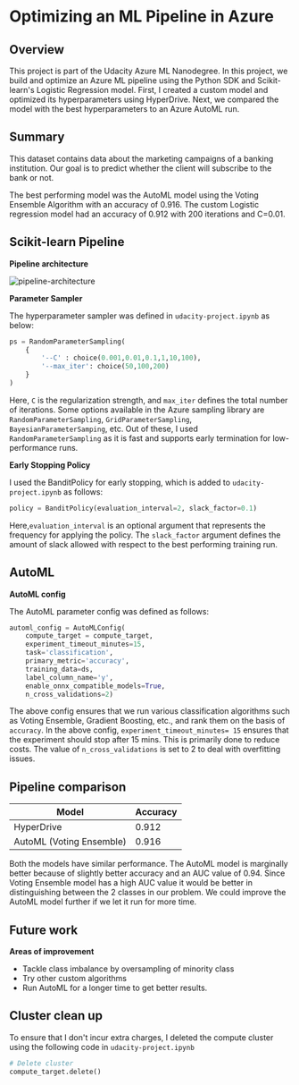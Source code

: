 # Optimizing an ML Pipeline in Azure

## Overview
This project is part of the Udacity Azure ML Nanodegree. In this project, we build and optimize an Azure ML pipeline using the Python SDK and Scikit-learn's Logistic Regression model. First, I created a custom model and optimized its hyperparameters using HyperDrive. Next, we compared the model with the best hyperparameters to an Azure AutoML run.

## Summary
This dataset contains data about the marketing campaigns of a banking institution. Our goal is to predict whether the client will subscribe to the bank or not.

The best performing model was the AutoML model using the Voting Ensemble Algorithm with an accuracy of 0.916. The custom Logistic regression model had an accuracy of 0.912 with 200 iterations and C=0.01.

## Scikit-learn Pipeline
**Pipeline architecture**

![pipeline-architecture](images/pipeline_architecture.png)

**Parameter Sampler**

The hyperparameter sampler was defined in `udacity-project.ipynb` as below:

```python
ps = RandomParameterSampling(
    {
        '--C' : choice(0.001,0.01,0.1,1,10,100),
        '--max_iter': choice(50,100,200)
    }
)
```

Here, `C` is the regularization strength, and `max_iter` defines the total number of iterations. Some options available in the Azure sampling library are `RandomParameterSampling`, `GridParameterSampling`, `BayesianParameterSamping`, etc. Out of these, I used `RandomParameterSampling` as it is fast and supports early termination  for low-performance runs.

**Early Stopping Policy**

I used the BanditPolicy for early stopping, which is added to `udacity-project.ipynb` as follows:

```python
policy = BanditPolicy(evaluation_interval=2, slack_factor=0.1)
```

Here,`evaluation_interval` is an optional argument that represents the frequency for applying the policy. The `slack_factor` argument defines the amount of slack allowed with respect to the best performing training run.

## AutoML
**AutoML config**

The AutoML parameter config was defined as follows:

```python
automl_config = AutoMLConfig(
    compute_target = compute_target,
    experiment_timeout_minutes=15,
    task='classification',
    primary_metric='accuracy',
    training_data=ds,
    label_column_name='y',
    enable_onnx_compatible_models=True,
    n_cross_validations=2)
```

The above config ensures that we run various classification algorithms such as Voting Ensemble, Gradient Boosting, etc.,  and rank them on the basis of `accuracy`. In the above config, `experiment_timeout_minutes= 15` ensures that the experiment should stop after 15 mins. This is primarily done to reduce costs. The value of `n_cross_validations` is set to 2 to deal with overfitting issues.

## Pipeline comparison

| Model                    | Accuracy |
| ------------------------ | -------- |
| HyperDrive               | 0.912    |
| AutoML (Voting Ensemble) | 0.916    |

Both the models have similar performance. The AutoML model is marginally better because of slightly better accuracy and an AUC value of 0.94. Since Voting Ensemble model has a high AUC value it would be better in distinguishing between the 2 classes in our problem. We could improve the AutoML model further if we let it run for more time. 

## Future work
**Areas of improvement**

- Tackle class imbalance by oversampling of minority class
- Try other custom algorithms
- Run AutoML for a longer time to get better results.

## Cluster clean up
To ensure that I don't incur extra charges, I deleted the compute cluster using the following code in `udacity-project.ipynb`

```python
# Delete cluster
compute_target.delete()
```
